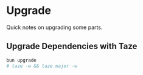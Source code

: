 # Upgrade

Quick notes on upgrading some parts.

## Upgrade Dependencies with Taze

```sh
bun upgrade
# taze -w && taze major -w
```
